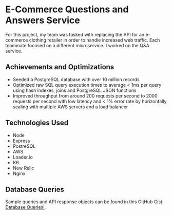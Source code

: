 # E-Commerce Questions and Answers Service
For this project, my team was tasked with replacing the API for an e-commerce clothing retailer in order to handle increased web traffic. Each teammate focused on a different microservice. I worked on the Q&amp;A service.

## Achievements and Optimizations

* Seeded a PostgreSQL database with over 10 million records
* Optimized raw SQL query execution times to average < 1ms per query using hash indexes, joins and PostgreSQL JSON functions
* Improved throughput from around 200 requests per second to 2000 requests per second with low latency and < 1% error rate by horizontally scaling with multiple AWS servers and a load balancer

## Technologies Used

* Node
* Express
* PostreSQL
* AWS
* Loader.io
* K6
* New Relic
* Nginx

## Database Queries

Sample queries and API response objects can be found in this GitHub Gist: [Database Queries!](https://gist.github.com/tskela/0f082423acd4a02ca12a1dc6328f84a1).
